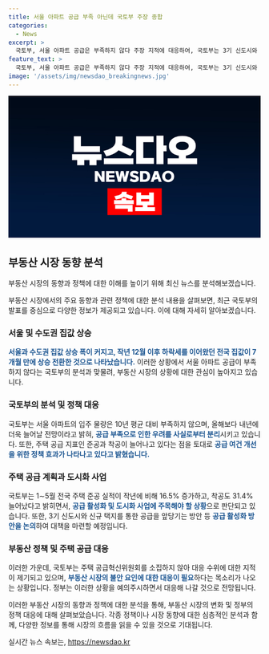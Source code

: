 ```yaml
---
title: 서울 아파트 공급 부족 아닌데 국토부 주장 종합
categories:
  - News
excerpt: >
  국토부, 서울 아파트 공급은 부족하지 않다 주장 지적에 대응하여, 국토부는 3기 신도시와 신규 택지를 통한 공급을 앞당기는 방안 등 공급 활성화 대책을 준비 중이다. 이에 전국 집값이 7개월 만에 상승 전환함에 따라, 지난해 12월 이후의 하락세를 빠르게 뒤엎고 있으며, 정부의 주택 공급 대응 수위와 관련하여 일각의 우려와 논의가 예상된다.
feature_text: >
  국토부, 서울 아파트 공급은 부족하지 않다 주장 지적에 대응하여, 국토부는 3기 신도시와 신규 택지를 통한 공급을 앞당기는 방안 등 공급 활성화 대책을 준비 중이다. 이에 전국 집값이 7개월 만에 상승 전환함에 따라, 지난해 12월 이후의 하락세를 빠르게 뒤엎고 있으며, 정부의 주택 공급 대응 수위와 관련하여 일각의 우려와 논의가 예상된다.
image: '/assets/img/newsdao_breakingnews.jpg'
---
```


<p><img src="/assets/img/newsdao_breakingnews.jpg" alt="flaretime 속보" /></p>

<h2 data-ke-size="size26">부동산 시장 동향 분석</h2>

<p>부동산 시장의 동향과 정책에 대한 이해를 높이기 위해 최신 뉴스를 분석해보겠습니다.</p>

<p data-ke-size="size16">부동산 시장에서의 주요 동향과 관련 정책에 대한 분석 내용을 살펴보면, 최근 국토부의 발표를 중심으로 다양한 정보가 제공되고 있습니다. 이에 대해 자세히 알아보겠습니다.</p>

<h3 data-ke-size="size23">서울 및 수도권 집값 상승</h3>

<p><b><span style="color: #1a5490;">서울과 수도권 집값 상승 폭이 커지고, 작년 12월 이후 하락세를 이어왔던 전국 집값이 7개월 만에 상승 전환한 것으로 나타났습니다.</span></b> 이러한 상황에서 서울 아파트 공급이 부족하지 않다는 국토부의 분석과 맞물려, 부동산 시장의 상황에 대한 관심이 높아지고 있습니다.</p>

<h3 data-ke-size="size23">국토부의 분석 및 정책 대응</h3>

<p>국토부는 서울 아파트의 입주 물량은 10년 평균 대비 부족하지 않으며, 올해보다 내년에 더욱 늘어날 전망이라고 밝혀, <b><span style="color: #1a5490;">공급 부족으로 인한 우려를 사실로부터 분리</span></b>시키고 있습니다. 또한, 주택 공급 지표인 준공과 착공이 늘어나고 있다는 점을 토대로 <b><span style="color: #1a5490;">공급 여건 개선을 위한 정책 효과가 나타나고 있다고 밝혔습니다.</span></b></p>

<h3 data-ke-size="size23">주택 공급 계획과 도시화 사업</h3>

<p>국토부는 1∼5월 전국 주택 준공 실적이 작년에 비해 16.5% 증가하고, 착공도 31.4% 늘어났다고 밝히면서, <b><span style="color: #1a5490;">공급 활성화 및 도시화 사업에 주목해야 할 상황</span></b>으로 판단되고 있습니다. 또한, 3기 신도시와 신규 택지를 통한 공급을 앞당기는 방안 등 <b><span style="color: #1a5490;">공급 활성화 방안을 논의</span></b>하여 대책을 마련할 예정입니다.</p>

<h3 data-ke-size="size23">부동산 정책 및 주택 공급 대응</h3>

<p>이러한 가운데, 국토부는 주택 공급혁신위원회를 소집하지 않아 대응 수위에 대한 지적이 제기되고 있으며, <b><span style="color: #1a5490;">부동산 시장의 불안 요인에 대한 대응이 필요</span></b>하다는 목소리가 나오는 상황입니다. 정부는 이러한 상황을 예의주시하면서 대응해 나갈 것으로 전망됩니다.</p>

<p>이러한 부동산 시장의 동향과 정책에 대한 분석을 통해, 부동산 시장의 변화 및 정부의 정책 대응에 대해 살펴보았습니다. 각종 정책이나 시장 동향에 대한 심층적인 분석과 함께, 다양한 정보를 통해 시장의 흐름을 읽을 수 있을 것으로 기대됩니다.</p>
실시간 뉴스 속보는, <a href="https://newsdao.kr" rel="dofollow">https://newsdao.kr</a>


